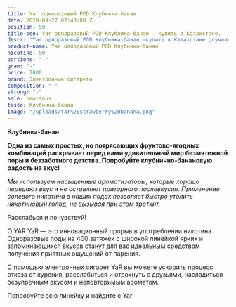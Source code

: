```yaml
---
title: Yar одноразовый POD Клубника-банан
date: 2020-09-27 07:48:00 Z
position: 50
title-seo: Yar одноразовый POD Клубника-банан - купить в Казахстане.
descr: 'Yar одноразовый POD Клубника-банан -купить в Казахстане ,лучшая цена '
product-name: Yar одноразовый POD Клубника-банан
nicotine: 50
portions: "-"
gram: "-"
price: 2000
brand: Электронные сигареты
composition: "-"
strong: "-"
sale: new-snus
taste: Клубника-банан
image: "/uploads/Yar%20strawberry%20banana.png"
---
```


**Клубника-банан**

**Одна из самых простых, но потрясающих фруктово-ягодных комбинаций раскрывает перед вами удивительный мир безмятежной поры и беззаботного детства. Попробуйте клубнично-банановую радость на вкус!**

*Мы используем насыщенные ароматизаторы, которые хорошо передают вкус и не оставляют приторного послевкусия. Применение солевого никотина в наших подах позволяет быстро утолить никотиновый голод, не вызывая при этом тротхит.*

Расслабься и почувствуй!

О YAR YaR — это инновационный прорыв в употреблении никотина. Одноразовые поды на 400 затяжек с широкой линейкой ярких и запоминающихся вкусов станут для вас идеальным средством получения приятных ощущений от парения.

С помощью электронных сигарет YaR вы можете ускорить процесс отказа от курения, расслабиться и отдохнуть с друзьями, насладиться безупречным вкусом и неповторимым ароматом.

Попробуйте всю линейку и найдите с Yar!
